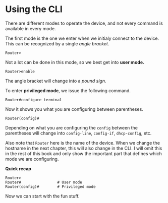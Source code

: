 # Using the CLI

There are different modes to operate the device, and not every command is available in every mode.

The first mode is the one we enter when we initialy connect to the device. This can be recognized by a single _angle bracket_.

```
Router>
```

Not a lot can be done in this mode, so we best get into **user mode.**

```
Router>enable
```

The angle bracket will change into a _pound sign_.

To enter **privileged mode**, we issue the following command.

```
Router#configure terminal
```

Now it shows you what you are configuring between parentheses.

```
Router(config)#
```

Depending on what you are configuring the `config` between the parentheses will change into `config-line`, `config-if`, `dhcp-config`, etc.

Also note that `Router` here is the name of the device. When we change the hostname in the next chapter, this will also change in the CLI. I will omit this in the rest of this book and only show the important part that defines which mode we are configuring.

**Quick recap**

```
Router>
Router#                # User mode
Router(config)#        # Privileged mode
```

Now we can start with the fun stuff.

